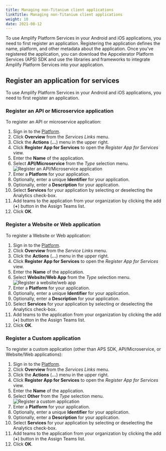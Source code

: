 ```yaml
---
title: Managing non-Titanium client applications
linkTitle: Managing non-Titanium client applications
weight: 10
date: 2021-08-12
---
```


To use Amplify Platform Services in your Android and iOS applications, you need to first register an application. Registering the application defines the name, platform, and other metadata about the application. Once you've registered the application, you can download the Appcelerator Platform Services (APS) SDK and use the libraries and frameworks to integrate Amplify Platform Services into your application.

## Register an application for services

To use Amplify Platform Services in your Android and iOS applications, you need to first register an application.

### Register an API or Microservice application

To register an API or microservice application:

1. Sign in to the [Platform](https://platform.axway.com/).
2. Click **Overview** from the *Services Links* menu.
3. Click the **Actions** (**...**) menu in the upper right.
4. Click **Register App for Services** to open the *Register App for Services* view.
5. Enter the **Name** of the application.
6. Select **API/Microservice** from the *Type* selection menu.
    ![Register an API/Microservice application](/Images/registerappforservice_latest_api.png)
7. Enter a **Platform** for your application.
8. Optionally, enter a unique **Identifier** for your application.
9. Optionally, enter a **Description** for your application.
10. Select **Services** for your application by selecting or deselecting the Analytics check-box.
11. Add teams to the application from your organization by clicking the add (**+**) button in the Assign Teams list.
12. Click **OK**.

### Register a Website or Web application

To register a Website or Web application:

1. Sign in to the [Platform](https://platform.axway.com/).
2. Click **Overview** from the *Service Links* menu.
3. Click the **Actions** (**...**) menu in the upper right.
4. Click **Register App for Services** to open the *Register App for Services* view.
5. Enter the **Name** of the application.
6. Select **Website/Web App** from the *Type* selection menu.
    ![Register a website/web app](/Images/registerappforservice_latest_web.png)
7. Enter a **Platform** for your application.
8. Optionally, enter a unique **Identifier** for your application.
9. Optionally, enter a **Description** for your application.
10. Select **Services** for your application by selecting or deselecting the Analytics check-box.
11. Add teams to the application from your organization by clicking the add (**+**) button in the Assign Teams list.
12. Click **OK**.

### Register a Custom application

To register a custom application (other than APS SDK, API/Microservice, or Website/Web applications):

1. Sign in to the [Platform](https://platform.axway.com/).
2. Click **Overview** from the *Services Links* menu.
3. Click the **Actions** (**...**) menu in the upper right.
4. Click **Register App for Services** to open the *Register App for Services* view.
5. Enter the **Name** of the application.
6. Select **Other** from the *Type* selection menu.
    ![Register a custom application](/Images/registerappforservice_latest_other.png)
7. Enter a **Platform** for your application.
8. Optionally, enter a unique **Identifier** for your application.
9. Optionally, enter a **Description** for your application.
10. Select **Services** for your application by selecting or deselecting the Analytics check-box.
11. Add teams to the application from your organization by clicking the add (**+**) button in the Assign Teams list.
12. Click **OK**.
